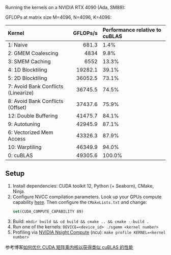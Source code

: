 Running the kernels on a NVIDIA RTX 4090 (Ada, SM89):

GFLOPs at matrix size M=4096, N=4096, K=4096:
<!-- benchmark_results -->
| Kernel                              |   GFLOPs/s | Performance relative to cuBLAS   |
|:------------------------------------|-----------:|:---------------------------------|
| 1: Naive                            |      681.3 | 1.4%                             |
| 2: GMEM Coalescing                  |     4834   | 9.8%                             |
| 3: SMEM Caching                     |     6552   | 13.3%                            |
| 4: 1D Blocktiling                   |    19282.1 | 39.1%                            |
| 5: 2D Blocktiling                   |    36052.5 | 73.1%                            |
| 7: Avoid Bank Conflicts (Linearize) |    36745.5 | 74.5%                            |
| 8: Avoid Bank Conflicts (Offset)    |    37437.6 | 75.9%                            |
| 12: Double Buffering                |    41475.7 | 84.1%                            |
| 9: Autotuning                       |    42945.9 | 87.1%                            |
| 6: Vectorized Mem Access            |    43326.3 | 87.9%                            |
| 10: Warptiling                      |    46349.9 | 94.0%                            |
| 0: cuBLAS                           |    49305.6 | 100.0%                           |
<!-- benchmark_results -->

## Setup

1. Install dependencies: CUDA toolkit 12, Python (+ Seaborn), CMake, Ninja.
2. Configure NVCC compilation parameters. Look up your GPUs compute
   capability [here](https://developer.nvidia.com/cuda-gpus). Then configure the `CMakeLists.txt` and change:
    ```cmake
    set(CUDA_COMPUTE_CAPABILITY 89)
    ```
3. Build: `mkdir build && cd build && cmake .. && cmake --build .`
4. Run one of the kernels: `DEVICE=<device_id> ./sgemm <kernel number>`
5. Profiling via [NVIDIA Nsight Compute](https://developer.nvidia.com/nsight-compute) (ncu): `make profile KERNEL=<kernel number>`


参考博客[如何优化 CUDA 矩阵乘内核以获得类似 cuBLAS 的性能](https://blog.csdn.net/LostUnravel/article/details/138034380)